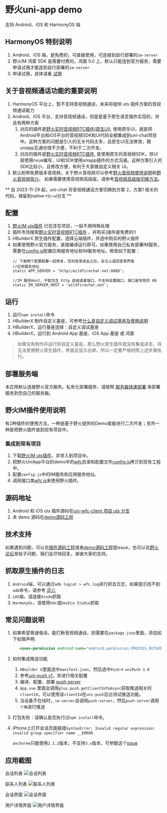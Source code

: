 # 野火uni-app demo

支持 Android、iOS 和 HarmonyOS 端

## HarmonyOS 特别说明

1. Android、iOS 端，是免费的，可直接使用，可连接到自行部署的`im-server`
2. 野火IM 鸿蒙 SDK 是需要付费的，鸿蒙 5.0 上，默认只能连到官方服务，需要申请试用才能连到自行部署的`im-server`
3. 申请试用，具体请看 [试用](https://docs.wildfirechat.cn/trial/)

## 关于音视频通话功能的重要说明

1. HarmonyOS 平台上，暂不支持音视频通话，未来将提供 uts 插件方案的音视频通话能力
2. Android、iOS 平台，支持音视频通话，但是是基于原生语言插件实现的，并且有两种方案
    1. 对应的插件是[野火实时音视频RTC插件(原生UI)](https://ext.dcloud.net.cn/plugin?id=9364), 使用原生UI，就是把Android平台和iOS平台的音视频SDK和UI代码全都集成到uni-chat项目中。这种方案的问题是引入的无关代码太多，且原生UI无法修改，跟uniapp互通也很不方便，不利于二次开发。
    2. 对应的插件是[野火实时音视频RTC插件](https://ext.dcloud.net.cn/plugin?id=15619), 是使用原生的音视频SDK，但UI层使用nvue编写，UI和SDK使用uniapp插件的方式沟通。这种方案引入的SDK比较小，且修改方便，有利于大家做自定义相关 UI。
3. 默认附带免费版本音视频，关于野火音视频可以参考[野火音视频使用说明](https://docs.wildfirechat.cn/webrtc/)和[野火音视频简介](https://docs.wildfirechat.cn/blogs/野火音视频简介.html)。 如果需要使用音视频高级版，请参考[音视频高级版切换方法](./README-AV.MD)。

** 自 2023-11-29 起，uni-chat 将音视频通话方案切换到方案 2，方案1 相关的代码，保留到native-rtc-ui分支 **

## 配置

1. [野火IM uts插件](https://ext.dcloud.net.cn/plugin?id=20059) 已包含在项目，一般不用特殊处理
2. 插件市场搜索[野火实时音视频RTC插件](https://ext.dcloud.net.cn/plugin?id=15619) ，并购买(插件是免费的!)
3. HBuilderX 原生插件配置，选择云端插件，并选中购买的野火插件
4. 如果使用野火官方服务，直接编译运行即可。如果使用自己私有部署IM服务，需要在[config.js](./config.js)配置应用服务地址和IM服务地址。修改如下配置：
    ```
    // 下面两个配置都要一起修复，否则登录进去之后，会马上退回登录界面
    //应用服务地址
    static APP_SERVER = 'http//wildfirechat.net:8888';

    //IM 服务Host，不能包含 http 前缀或者端口，不支持设置端口，端口是写死的 80
    static IM_SERVER_HOST = 'wildfirechat.net';
    ```

## 运行

1. 运行```npm install```命令
2. HBuilderX 制作自定义基座，可参考[什么是自定义调试基座及使用说明](https://ask.dcloud.net.cn/article/35115)
3. HBuilderX，运行基座选择：自定义调试基座
4. HBuilderX，运行到 Android App 基座、iOS App 基座 或 鸿蒙

> 如果没有制作并运行到自定义基座，那么野火原生插件就没有集成进去，将无法使用野火原生插件，界面会显示白屏。所以一定要严格阿照上述步骤执行。

## 部署服务端

本应用默认连接野火官方服务。私有化部署服务，请按照 [服务器快速部署](https://docs.wildfirechat.cn/quick_start/server.html) 来部署服务到您自己的服务器。

## 野火IM插件使用说明

有2种插件的使用方法，一种是基于野火提供的Demo直接进行二次开发；另外一种是把野火插件放到现有项目中。

### 集成到现有项目

1. 下载[野火IM uts插件](https://ext.dcloud.net.cn/plugin?id=20059)，并导入到项目中。
2. 把野火UniApp平台的demo中的[wfc](https://gitee.com/wfchat/uni-chat-uts/tree/main/wfc)目录和配置文件[config.js](https://gitee.com/wfchat/uni-chat-uts/blob/main/config.js)拷贝到现有工程中。
3. 配置```config.js```中的IM服务和应用服务地址。
4. 调用接口类[wfc.js](https://gitee.com/wfchat/uni-chat-uts/blob/main/wfc/client/wfc.js)来使用野火插件。

## 源码地址

1. Android 和 iOS uts 插件源码在[uni-wfc-client 项目 uts 分支](https://gitee.com/wfchat/uni-wfc-client)
2. 本 demo 源码在[demo源码工程](https://gitee.com/wfchat/uni-chat)

## 技术支持

如果遇到问题，可以去[插件源码工程](https://gitee.com/wfchat/uni-wfc-client)或者[demo源码工程](https://gitee.com/wfchat/uni-chat)提issue，也可以去[野火论坛](https://bbs.wildfirechat.cn)发帖子问题，我们会尽快回复。谢谢大家的支持。

## 抓取原生插件的日志

1. ```Android```端，可以通过```adb logcat > wfc.log```进行抓去日志，如果提示找不到```adb```命令，请参考 [这儿](https://uniapp.dcloud.net.cn/tutorial/run/run-app-faq.html)
2. ```iOS```端，请连接```Xcode```抓取
3. `HarmonyOs`，请使用`hdc`或`DevEco Studio`抓取

## 常见问题说明

1. 如果希望普通电话，能打断音视频通话，则需要在`package.json`里面，添加如下权限声明:
    ```xml
       <uses-permission android:name="android.permission.PROCESS_OUTGOING_CALLS" />
    ```
2. 如何集成推送功能
    1. `HBuilder X`里面选中`manifest.json`，然后选中`Push`-> `uniPush 1.0`
    2. 参考[uni-push v1](https://uniapp.dcloud.net.cn/unipush-v1.html)，并进行相关配置
    3. 编译、配置、部署 [push server](https://github.com/wildfirechat/push_server)
    4. `App.vue` 里面会调用`plus.push.getClientInfoAsync`获取推送相关的`clientId`，可以使用该`clientId`在`uni-push`后台测试推送功能。
    5. 当设备不在线时，`im-server`会调用`push-server`，然后`push-server`调用`个推`进行推送

3. 打包失败：请确认是否执行过```npm install```命令。
4. iPhone上打开会话页面报错`SyntaxError: Invalid regular expression: invalid group specifier name __ERROR`

   `anchorme`只能使用`2.1.2`版本，不支持`3.x`版本，可参数这个[issue](https://github.com/alexcorvi/anchorme.js/issues/133)

## 应用截图

会话列表
![会话列表](./screenshots/uniapp_conversation_list.jpeg)

联系人列表
![联系人列表](./screenshots/uniapp_contact_tab.jpeg)

会话界面
![会话界面](./screenshots/uniapp_conversation.jpeg)

用户详情界面
![用户详情界面](./screenshots/uniapp_user_profile.jpeg)
